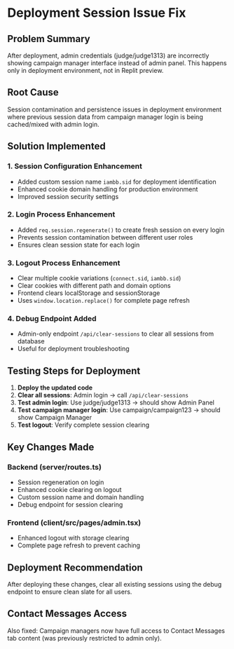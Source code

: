 # Deployment Session Issue Fix

## Problem Summary
After deployment, admin credentials (judge/judge1313) are incorrectly showing campaign manager interface instead of admin panel. This happens only in deployment environment, not in Replit preview.

## Root Cause
Session contamination and persistence issues in deployment environment where previous session data from campaign manager login is being cached/mixed with admin login.

## Solution Implemented

### 1. Session Configuration Enhancement
- Added custom session name `iambb.sid` for deployment identification
- Enhanced cookie domain handling for production environment
- Improved session security settings

### 2. Login Process Enhancement
- Added `req.session.regenerate()` to create fresh session on every login
- Prevents session contamination between different user roles
- Ensures clean session state for each login

### 3. Logout Process Enhancement
- Clear multiple cookie variations (`connect.sid`, `iambb.sid`)
- Clear cookies with different path and domain options
- Frontend clears localStorage and sessionStorage
- Uses `window.location.replace()` for complete page refresh

### 4. Debug Endpoint Added
- Admin-only endpoint `/api/clear-sessions` to clear all sessions from database
- Useful for deployment troubleshooting

## Testing Steps for Deployment

1. **Deploy the updated code**
2. **Clear all sessions**: Admin login → call `/api/clear-sessions`
3. **Test admin login**: Use judge/judge1313 → should show Admin Panel
4. **Test campaign manager login**: Use campaign/campaign123 → should show Campaign Manager
5. **Test logout**: Verify complete session clearing

## Key Changes Made

### Backend (server/routes.ts)
- Session regeneration on login
- Enhanced cookie clearing on logout
- Custom session name and domain handling
- Debug endpoint for session clearing

### Frontend (client/src/pages/admin.tsx)
- Enhanced logout with storage clearing
- Complete page refresh to prevent caching

## Deployment Recommendation
After deploying these changes, clear all existing sessions using the debug endpoint to ensure clean slate for all users.

## Contact Messages Access
Also fixed: Campaign managers now have full access to Contact Messages tab content (was previously restricted to admin only).